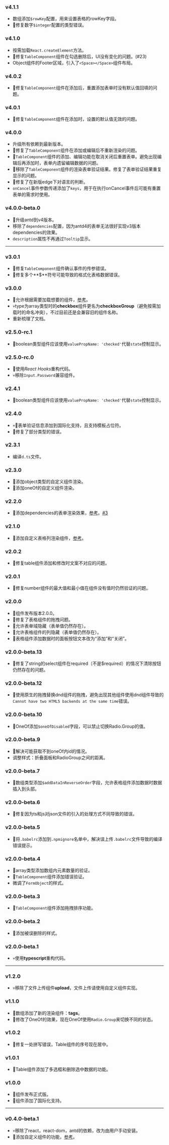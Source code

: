 ### v4.1.1

* 数组添加`$rowKey`配置，用来设置表格的rowKey字段。
* 🐛修复数字`$integer`配置的类型错误。

### v4.1.0

* 按需加载`React.createElement`方法。
* 🐛修复`TableComponent`组件在勾选删除后，UI没有变化的问题。(#23)
* Object组件的Footer区域，引入了`<Space></Space>`组件布局。

### v4.0.2

* 🐛修复`TableComponent`组件在添加后，重置添加表单时没有默认值回填的问题。

### v4.0.1

* 🐛修复`TableComponent`组件在添加时，设置的默认值无效的问题。

### v4.0.0

* 升级所有依赖到最新版本。
* 🐛修复了`TableComponent`组件在添加或编辑后不重新渲染的问题。
* 🐛`TableComponent`组件的添加、编辑功能在取消关闭后重置表单。避免出现编辑后再添加时，表单内遗留编辑数据的问题。
* 🐛移除了`TableComponent`组件的渲染表单验证结果。修复了表单验证结果重复显示的问题。
* 🐛修复了在新版edge下对语言的判断。
* `onCancel`事件参数传递添加了`keys`，用于在执行onCancel事件后可能有重置表单的需求时使用。

### v4.0.0-beta.0

* 🎉升级antd到v4版本。
* 移除了`dependencies`配置，因为antd4的表单无法很好实现v3版本dependencies的效果。
* `description`属性不再通过`Tooltip`显示。

---

### v3.0.1

* 🐛修复`TableComponent`组件确认事件的传参错误。
* 🐛修复多个**$**符号可能导致的格式化表格数据错误。

### v3.0.0

* 🌟允许根据需要加载想要的组件，[参考](docs/load_components_as_needed-zhCN.md)。
* 💀type为array类型时的**checkbox**组件更名为**checkboxGroup**（避免按需加载时的命名冲突），不过目前还是会兼容旧的组件名称。
* 重新梳理了文档。

### v2.5.0-rc.1

* 🐛boolean类型组件应该使用`valuePropName: 'checked'`代替`state`控制显示。

### v2.5.0-rc.0

* 🌟使用*React Hooks*重构代码。
* 💀移除`Input.Password`兼容组件。

### v2.4.1

* 🐛boolean类型组件应该使用`valuePropName: 'checked'`代替`state`控制显示。

### v2.4.0

* 💀🌟表单验证信息添加到国际化支持，且支持模板占位符。
* 🐛修复了部分类型的错误。

### v2.3.1

* 编译`d.ts`文件。

### v2.3.0

* 🌟添加object类型的自定义组件渲染。
* 🌟添加oneOf的自定义组件渲染。

### v2.2.0

* 🌟添加dependencies的表单渲染效果，[参考](https://github.com/duan602728596/antd-schema-form/blob/master/README-zhCN.md#typeobject)。[#3](https://github.com/duan602728596/antd-schema-form/issues/3)

### v2.1.0

* 🌟添加自定义表格列渲染组件，[参考](https://github.com/duan602728596/antd-schema-form/blob/master/README-zhCN.md#自定义表格列渲染组件)。

### v2.0.2

* 🐛修复table组件添加和修改时文案不对应的问题。

### v2.0.1

* 🐛修复number组件的最大值和最小值在组件没有值时仍然验证的问题。

### v2.0.0

* 🎉组件发布版本2.0.0。
* 🐛修复了表格组件的拖拽问题。
* 🌟允许表单域隐藏（表单值仍然存在）。
* 🌟允许表格组件的列隐藏（表单值仍然存在）。
* 🌟表格组件添加数据时的面板按钮文本改为“添加”和“关闭”。

### v2.0.0-beta.13

* 🐛修复了string的select组件在required（不是$required）的情况下清除按钮仍然存在的问题。

### v2.0.0-beta.12

* 🐛使用原生的拖拽替换dnd组件的拖拽，避免出现其他组件使用dnd组件导致的`Cannot have two HTML5 backends at the same time`错误。

### v2.0.0-beta.10

* 🌟OneOf添加`$oneOfDisabled`字段，可以禁止切换Radio.Group的值。

### v2.0.0-beta.9

* 🐛解决可能获取不到oneOf内id的情况。
* 调整样式：折叠面板和RadioGroup之间的距离。

### v2.0.0-beta.7

* 🌟数组类型添加`$addDataInReverseOrder`字段，允许表格组件添加数据时数据插入到头部。

### v2.0.0-beta.6

* 🐛修复因为ts和js对json文件的引入的处理方式不同导致的错误。

### v2.0.0-beta.5

* 🐛将`.babelrc`添加到`.npmignore`名单中，解决误上传`.babelrc`文件导致的编译错误提示。

### v2.0.0-beta.4

* 🌟array类型添加数组内元素数量的验证。
* 🌟`TableComponent`组件添加错误验证。
* 微调了`FormObject`的样式。

### v2.0.0-beta.3

* 🌟`TableComponent`组件添加拖拽排序功能。

### v2.0.0-beta.2

* 🐛添加被误删除的样式。

### v2.0.0-beta.1

* 💀使用**typescript**重构代码。

---

### v1.2.0

* 💀移除了文件上传组件**upload**，文件上传请使用自定义组件实现。

### v1.1.0

* 🌟数组添加了新的渲染组件：**tags**。
* 🌟修改了OneOf的效果，现在OneOf使用`Radio.Group`来切换不同的状态。

### v1.0.2

* 🐛修复一处拼写错误，Table组件的序号现在居中。

### v1.0.1

* 🌟Table组件添加了多选框和删除选中数据的功能。

### v1.0.0

* 🎉组件发布正式版。
* 🌟组件添加了国际化支持。

---

### v0.4.0-beta.1

* 💀移除了react，react-dom，antd的依赖，改为由用户手动安装。
* 🌟添加自定义组件的功能，[参考](https://github.com/duan602728596/antd-schema-form/blob/master/README-zhCN.md#自定义渲染组件)。